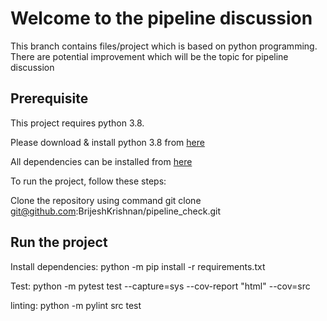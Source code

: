 # Welcome to the pipeline discussion

This branch contains files/project which is based on python programming. There
are potential improvement which will be the topic for pipeline discussion 

## Prerequisite

This project requires python 3.8.

Please download & install python 3.8  from [here](https://www.python.org/downloads/release/python-380/)

All dependencies can be installed from [here](https://www.pytho)

To run the project, follow these steps:

Clone the repository using command
git clone git@github.com:BrijeshKrishnan/pipeline_check.git

## Run the project

Install dependencies:
python -m pip install -r requirements.txt

Test:
python -m pytest test --capture=sys --cov-report "html" --cov=src

linting:
python -m pylint src test




